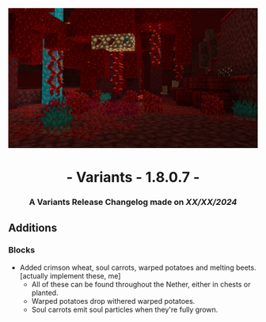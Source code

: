 <div style="text-align: center;"> <img src=ChangelogPhoto.png width="1500"> </div>

# <div style="text-align: center;">- Variants - 1.8.0.7 -</div>
### <div style="text-align: center;">A Variants Release Changelog made on *XX/XX/2024*</div>

## Additions
### Blocks
- Added crimson wheat, soul carrots, warped potatoes and melting beets. [actually implement these, me]
  - All of these can be found throughout the Nether, either in chests or planted.
  - Warped potatoes drop withered warped potatoes.
  - Soul carrots emit soul particles when they're fully grown.